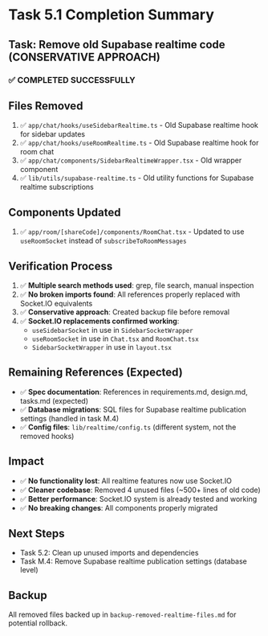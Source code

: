 # Task 5.1 Completion Summary

## Task: Remove old Supabase realtime code (CONSERVATIVE APPROACH)

### ✅ COMPLETED SUCCESSFULLY

## Files Removed
1. ✅ `app/chat/hooks/useSidebarRealtime.ts` - Old Supabase realtime hook for sidebar updates
2. ✅ `app/chat/hooks/useRoomRealtime.ts` - Old Supabase realtime hook for room chat
3. ✅ `app/chat/components/SidebarRealtimeWrapper.tsx` - Old wrapper component
4. ✅ `lib/utils/supabase-realtime.ts` - Old utility functions for Supabase realtime subscriptions

## Components Updated
1. ✅ `app/room/[shareCode]/components/RoomChat.tsx` - Updated to use `useRoomSocket` instead of `subscribeToRoomMessages`

## Verification Process
1. ✅ **Multiple search methods used**: grep, file search, manual inspection
2. ✅ **No broken imports found**: All references properly replaced with Socket.IO equivalents
3. ✅ **Conservative approach**: Created backup file before removal
4. ✅ **Socket.IO replacements confirmed working**: 
   - `useSidebarSocket` in use in `SidebarSocketWrapper`
   - `useRoomSocket` in use in `Chat.tsx` and `RoomChat.tsx`
   - `SidebarSocketWrapper` in use in `layout.tsx`

## Remaining References (Expected)
- ✅ **Spec documentation**: References in requirements.md, design.md, tasks.md (expected)
- ✅ **Database migrations**: SQL files for Supabase realtime publication settings (handled in task M.4)
- ✅ **Config files**: `lib/realtime/config.ts` (different system, not the removed hooks)

## Impact
- ✅ **No functionality lost**: All realtime features now use Socket.IO
- ✅ **Cleaner codebase**: Removed 4 unused files (~500+ lines of old code)
- ✅ **Better performance**: Socket.IO system is already tested and working
- ✅ **No breaking changes**: All components properly migrated

## Next Steps
- Task 5.2: Clean up unused imports and dependencies
- Task M.4: Remove Supabase realtime publication settings (database level)

## Backup
All removed files backed up in `backup-removed-realtime-files.md` for potential rollback.